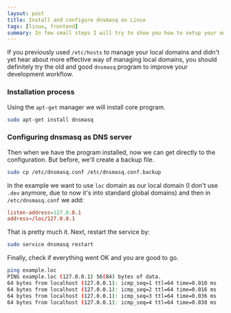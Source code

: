 ```yaml
---
layout: post
title: Install and configure dnsmasq on Linux
tags: [linux, frontend]
summary: In few small steps I will try to show you how to setup your own instance of dnsmasq.
---
```


If you previously used `/etc/hosts` to manage your local domains and didn't yet hear about more effective way of managing local domains, you should definitely try the old and good `dnsmasq` program to improve your development workflow.

### Installation process

Using the `apt-get` manager we will install core program.

```sh
sudo apt-get install dnsmasq
```

### Configuring dnsmasq as DNS server

Then when we have the program installed, now we can get directly to the configuration. But before, we'll create a backup file.

```sh
sudo cp /etc/dnsmasq.conf /etc/dnsmasq.conf.backup
```

In the example we want to use `loc` domain as our local domain (I don't use `.dev` anymore, due to now it's into standard global domains) and then in `/etc/dnsmasq.conf` we add:

```conf
listen-address=127.0.0.1
address=/loc/127.0.0.1
```

That is pretty much it. Next, restart the service by:

```sh
sudo service dnsmasq restart
```

Finally, check if everything went OK and you are good to go.

```sh
ping example.loc
PING example.loc (127.0.0.1) 56(84) bytes of data.
64 bytes from localhost (127.0.0.1): icmp_seq=1 ttl=64 time=0.010 ms
64 bytes from localhost (127.0.0.1): icmp_seq=2 ttl=64 time=0.016 ms
64 bytes from localhost (127.0.0.1): icmp_seq=3 ttl=64 time=0.036 ms
64 bytes from localhost (127.0.0.1): icmp_seq=4 ttl=64 time=0.038 ms
```
